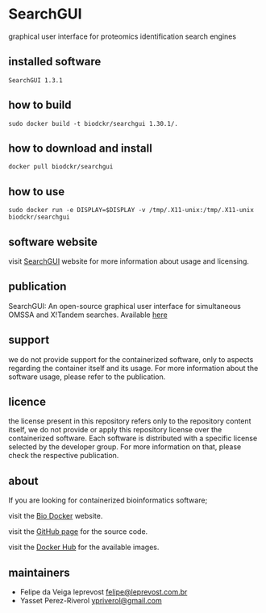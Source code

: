 SearchGUI
=====
graphical user interface for proteomics identification search engines


installed software
--------
`SearchGUI 1.3.1`


how to build
------------
`sudo docker build -t biodckr/searchgui 1.30.1/.`


how to download and install
---------------------------
`docker pull biodckr/searchgui`


how to use
------------
`sudo docker run -e DISPLAY=$DISPLAY -v /tmp/.X11-unix:/tmp/.X11-unix biodckr/searchgui`


software website
----------------
visit [SearchGUI](https://code.google.com/p/searchgui/) website for more information about usage and licensing.


publication
-----------
SearchGUI: An open-source graphical user interface for simultaneous OMSSA and X!Tandem searches. Available [here](http://dx.doi.org/10.1002/pmic.201000595)


support
-------
we do not provide support for the containerized software, only to aspects regarding the container itself
and its usage. For more information about the software usage, please refer to the publication.


licence
-------
the license present in this repository refers only to the repository content itself, we do not provide or
apply this repository license over the containerized software. Each software is distributed with a specific
license selected by the developer group. For more information on that, please check the respective publication.


about
-----
If you are looking for containerized bioinformatics software;

visit the [Bio Docker](http://biodocker.github.io "Bio Docker") website.

visit the [GitHub page](https://github.com/BioDocker/) for the source code.

visit the [Docker Hub](https://registry.hub.docker.com/repos/biodckr/) for the available images.


maintainers
-----------
* Felipe da Veiga leprevost <felipe@leprevost.com.br>
* Yasset Perez-Riverol <ypriverol@gmail.com>
